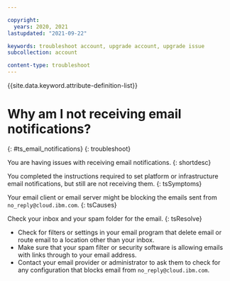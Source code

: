 ```yaml
---

copyright:
  years: 2020, 2021
lastupdated: "2021-09-22"

keywords: troubleshoot account, upgrade account, upgrade issue
subcollection: account

content-type: troubleshoot
---
```


{{site.data.keyword.attribute-definition-list}}


# Why am I not receiving email notifications?
{: #ts_email_notifications}
{: troubleshoot}

You are having issues with receiving email notifications.
{: shortdesc}

You completed the instructions required to set platform or infrastructure email notifications, but still are not receiving them.
{: tsSymptoms}

Your email client or email server might be blocking the emails sent from `no_reply@cloud.ibm.com`.
{: tsCauses}

Check your inbox and your spam folder for the email.
{: tsResolve}

* Check for filters or settings in your email program that delete email or route email to a location other than your inbox.
* Make sure that your spam filter or security software is allowing emails with links through to your email address.
* Contact your email provider or administrator to ask them to check for any configuration that blocks email from `no_reply@cloud.ibm.com`.
